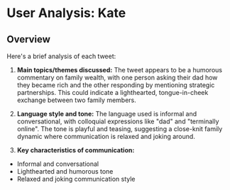 # User Analysis: Kate

## Overview

Here's a brief analysis of each tweet:

1. **Main topics/themes discussed:** The tweet appears to be a humorous commentary on family wealth, with one person asking their dad how they became rich and the other responding by mentioning strategic partnerships. This could indicate a lighthearted, tongue-in-cheek exchange between two family members.

2. **Language style and tone:** The language used is informal and conversational, with colloquial expressions like "dad" and "terminally online". The tone is playful and teasing, suggesting a close-knit family dynamic where communication is relaxed and joking around.

3. **Key characteristics of communication:**
- Informal and conversational
- Lighthearted and humorous tone
- Relaxed and joking communication style